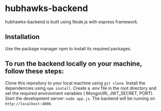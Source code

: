 # hubhawks-backend

hubhawks-backend is built using Node.js with express framework.

## Installation

Use the package manager npm to install its required packages.

## To run the backend locally on your machine, follow these steps:

Clone this repository to your local machine using `git clone`.
Install the dependencies using `npm install`.
Create a .env file in the root directory and set the required environment variables ( MongoURI, JWT_SECRET, PORT).
Start the development server: `node app.js`.
The backend will be running on `http://localhost:4000`.